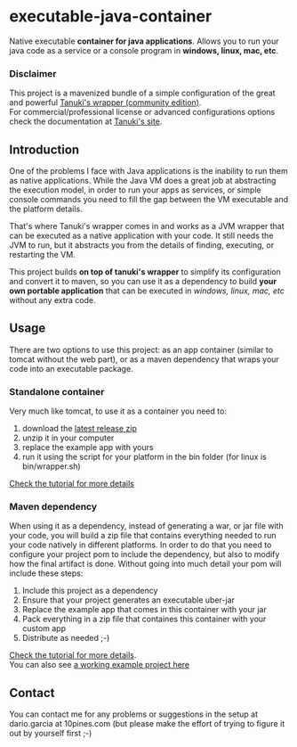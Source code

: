 # executable-java-container

Native executable **container for java applications**. Allows you to run your java code as a service or a console program
in **windows, linux, mac, etc**.


### Disclaimer
This project is a mavenized bundle of a simple configuration of the great and powerful 
[Tanuki's wrapper (community edition)](http://wrapper.tanukisoftware.com/doc/english/download.jsp).  
For commercial/professional license or advanced configurations options check the documentation at 
[Tanuki's site](http://wrapper.tanukisoftware.com/).

## Introduction
One of the problems I face with Java applications is the inability to run them as native applications.
While the Java VM does a great job at abstracting the execution model, in order to run your apps as services,
or simple console commands you need to fill the gap between the VM executable and the platform details.  

That's where Tanuki's wrapper comes in and works as a JVM wrapper that can be executed as a native application with your code.
It still needs the JVM to run, but it abstracts you from the details of finding, executing, or restarting the VM.

This project builds **on top of tanuki's wrapper** to simplify its configuration and convert it to maven, so
you can use it as a dependency to build **your own portable application** that can be executed in *windows,
linux, mac, etc* without any extra code.

## Usage
There are two options to use this project: as an app container (similar to tomcat without the web part), or as a maven dependency
that wraps your code into an executable package.

### Standalone container
Very much like tomcat, to use it as a container you need to:  

1. download the [latest release zip](https://github.com/kfgodel/executable-java-container/releases)
2. unzip it in your computer
3. replace the example app with yours
4. run it using the script for your platform in the bin folder (for linux is bin/wrapper.sh)

[Check the tutorial for more details](https://github.com/kfgodel/executable-java-container/wiki/Using-executable-java-container-as-a-standalone-container)
  
  
### Maven dependency
When using it as a dependency, instead of generating a war, or jar file with your code, you will build a zip file that 
contains everything needed to run your code natively in different platforms.
In order to do that you need to configure your project pom to include the dependency, but also to modify how the final 
artifact is done.
Without going into much detail your pom will include these steps:

1. Include this project as a dependency
2. Ensure that your project generates an executable uber-jar
3. Replace the example app that comes in this container with your jar
4. Pack everything in a zip file that containes this container with your custom app
5. Distribute as needed ;-)

[Check the tutorial for more details](https://github.com/kfgodel/executable-java-container/wiki/Using-the-container-as-a-maven-dependency).  
You can also see [a working example project here](https://github.com/kfgodel/executable-java)


## Contact
You can contact me for any problems or suggestions in the setup at dario.garcia at 10pines.com
(but please make the effort of trying to figure it out by yourself first ;-)

